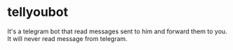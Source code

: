 tellyoubot
===

It's a telegram bot that read messages sent to him and forward them to you. It will never read message from telegram.
